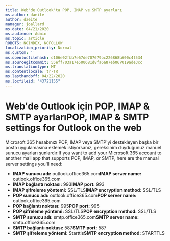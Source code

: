 ```yaml
---
title: Web'de Outlook'ta POP, IMAP ve SMTP ayarları
ms.author: daeite
author: daeite
manager: joallard
ms.date: 04/21/2020
ms.audience: Admin
ms.topic: article
ROBOTS: NOINDEX, NOFOLLOW
localization_priority: Normal
ms.custom: ''
ms.openlocfilehash: d106e02fbb7e67de707679bc226868b600c4f534
ms.sourcegitcommit: 55eff703a17e500681d8fa6a87eb067019ade3cc
ms.translationtype: MT
ms.contentlocale: tr-TR
ms.lasthandoff: 04/22/2020
ms.locfileid: "43721155"
---
```

# <a name="pop-imap--smtp-settings-for-outlook-on-the-web"></a><span data-ttu-id="e20d7-102">Web'de Outlook için POP, IMAP & SMTP ayarları</span><span class="sxs-lookup"><span data-stu-id="e20d7-102">POP, IMAP & SMTP settings for Outlook on the web</span></span>

<span data-ttu-id="e20d7-103">Microsoft 365 hesabınızı POP, IMAP veya SMTP'yi destekleyen başka bir posta uygulamasına eklemek istiyorsanız, gereksinim duyduğunuz manuel sunucu ayarları şunlardır:</span><span class="sxs-lookup"><span data-stu-id="e20d7-103">If you want to add your Microsoft 365 account to another mail app that supports POP, IMAP, or SMTP, here are the manual server settings you'll need:</span></span>
  
- <span data-ttu-id="e20d7-104">**IMAP sunucu adı:** outlook.office365.com</span><span class="sxs-lookup"><span data-stu-id="e20d7-104">**IMAP server name:** outlook.office365.com</span></span>
- <span data-ttu-id="e20d7-105">**IMAP bağlantı noktası:** 993</span><span class="sxs-lookup"><span data-stu-id="e20d7-105">**IMAP port:** 993</span></span>
- <span data-ttu-id="e20d7-106">**IMAP şifreleme yöntemi:** SSL/TLS</span><span class="sxs-lookup"><span data-stu-id="e20d7-106">**IMAP encryption method:** SSL/TLS</span></span>
- <span data-ttu-id="e20d7-107">**POP sunucu adı:** outlook.office365.com</span><span class="sxs-lookup"><span data-stu-id="e20d7-107">**POP server name:** outlook.office365.com</span></span>  
- <span data-ttu-id="e20d7-108">**POP bağlantı noktası:** 995</span><span class="sxs-lookup"><span data-stu-id="e20d7-108">**POP port:** 995</span></span>  
- <span data-ttu-id="e20d7-109">**POP şifreleme yöntemi:** SSL/TLS</span><span class="sxs-lookup"><span data-stu-id="e20d7-109">**POP encryption method:** SSL/TLS</span></span>  
- <span data-ttu-id="e20d7-110">**SMTP sunucu adı:** smtp.office365.com</span><span class="sxs-lookup"><span data-stu-id="e20d7-110">**SMTP server name:** smtp.office365.com</span></span>
- <span data-ttu-id="e20d7-111">**SMTP bağlantı noktası:** 587</span><span class="sxs-lookup"><span data-stu-id="e20d7-111">**SMTP port:** 587</span></span>
- <span data-ttu-id="e20d7-112">**SMTP şifreleme yöntemi:** Starttls</span><span class="sxs-lookup"><span data-stu-id="e20d7-112">**SMTP encryption method:** STARTTLS</span></span>